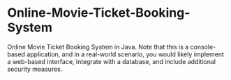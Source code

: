 # Online-Movie-Ticket-Booking-System
 Online Movie Ticket Booking System in Java. Note that this is a console-based application, and in a real-world scenario,
 you would likely implement a web-based interface, integrate with a database, and include additional security measures.
